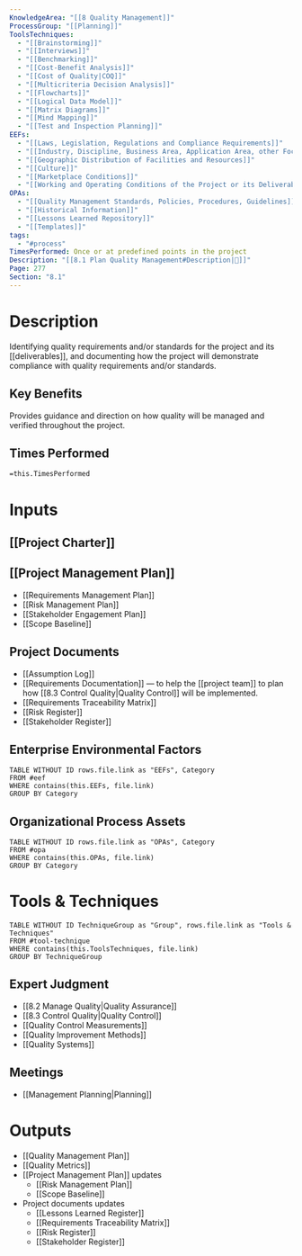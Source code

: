 ```yaml
---
KnowledgeArea: "[[8 Quality Management]]"
ProcessGroup: "[[Planning]]"
ToolsTechniques:
  - "[[Brainstorming]]"
  - "[[Interviews]]"
  - "[[Benchmarking]]"
  - "[[Cost-Benefit Analysis]]"
  - "[[Cost of Quality|COQ]]"
  - "[[Multicriteria Decision Analysis]]"
  - "[[Flowcharts]]"
  - "[[Logical Data Model]]"
  - "[[Matrix Diagrams]]"
  - "[[Mind Mapping]]"
  - "[[Test and Inspection Planning]]"
EEFs:
  - "[[Laws, Legislation, Regulations and Compliance Requirements]]"
  - "[[Industry, Discipline, Business Area, Application Area, other Focus Area of the Project]]"
  - "[[Geographic Distribution of Facilities and Resources]]"
  - "[[Culture]]"
  - "[[Marketplace Conditions]]"
  - "[[Working and Operating Conditions of the Project or its Deliverables]]"
OPAs:
  - "[[Quality Management Standards, Policies, Procedures, Guidelines]]"
  - "[[Historical Information]]"
  - "[[Lessons Learned Repository]]"
  - "[[Templates]]"
tags:
  - "#process"
TimesPerformed: Once or at predefined points in the project
Description: "[[8.1 Plan Quality Management#Description|📝]]"
Page: 277
Section: "8.1"
---
```

# Description
Identifying quality requirements and/or standards for the project and its [[deliverables]], and documenting how the project will demonstrate compliance with quality requirements and/or standards.
## Key Benefits
Provides guidance and direction on how quality will be managed and verified throughout the project.
## Times Performed
`=this.TimesPerformed`
# Inputs
## [[Project Charter]]
## [[Project Management Plan]]
- [[Requirements Management Plan]]
- [[Risk Management Plan]]
- [[Stakeholder Engagement Plan]]
- [[Scope Baseline]]
## Project Documents
- [[Assumption Log]]
- [[Requirements Documentation]] — to help the [[project team]] to plan how [[8.3 Control Quality|Quality Control]] will be implemented.
- [[Requirements Traceability Matrix]]
- [[Risk Register]]
- [[Stakeholder Register]]
## Enterprise Environmental Factors
```dataview
TABLE WITHOUT ID rows.file.link as "EEFs", Category
FROM #eef
WHERE contains(this.EEFs, file.link)
GROUP BY Category
```
## Organizational Process Assets
```dataview
TABLE WITHOUT ID rows.file.link as "OPAs", Category
FROM #opa
WHERE contains(this.OPAs, file.link)
GROUP BY Category
```
# Tools & Techniques
```dataview
TABLE WITHOUT ID TechniqueGroup as "Group", rows.file.link as "Tools & Techniques"
FROM #tool-technique
WHERE contains(this.ToolsTechniques, file.link)
GROUP BY TechniqueGroup
```
## Expert Judgment
- [[8.2 Manage Quality|Quality Assurance]]
- [[8.3 Control Quality|Quality Control]]
- [[Quality Control Measurements]]
- [[Quality Improvement Methods]]
- [[Quality Systems]]
## Meetings
- [[Management Planning|Planning]]
# Outputs
- [[Quality Management Plan]]
- [[Quality Metrics]]
- [[Project Management Plan]] updates
	- [[Risk Management Plan]]
	- [[Scope Baseline]]
- Project documents updates
	- [[Lessons Learned Register]]
	- [[Requirements Traceability Matrix]]
	- [[Risk Register]]
	- [[Stakeholder Register]]